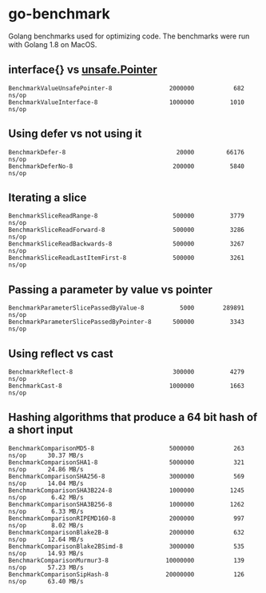 # go-benchmark
Golang benchmarks used for optimizing code. The benchmarks were run with Golang 1.8 on MacOS.

## interface{} vs [unsafe.Pointer](https://golang.org/pkg/unsafe/#Pointer) 

```
BenchmarkValueUnsafePointer-8              	 2000000	       682 ns/op
BenchmarkValueInterface-8                  	 1000000	      1010 ns/op
```

## Using defer vs not using it

```
BenchmarkDefer-8                           	   20000	     66176 ns/op
BenchmarkDeferNo-8                         	  200000	      5840 ns/op
```

## Iterating a slice

```
BenchmarkSliceReadRange-8                  	  500000	      3779 ns/op
BenchmarkSliceReadForward-8                	  500000	      3286 ns/op
BenchmarkSliceReadBackwards-8              	  500000	      3267 ns/op
BenchmarkSliceReadLastItemFirst-8          	  500000	      3261 ns/op
```

## Passing a parameter by value vs pointer

```
BenchmarkParameterSlicePassedByValue-8     	    5000	    289891 ns/op
BenchmarkParameterSlicePassedByPointer-8   	  500000	      3343 ns/op
```

## Using reflect vs cast

```
BenchmarkReflect-8                         	  300000	      4279 ns/op
BenchmarkCast-8                            	 1000000	      1663 ns/op
```

## Hashing algorithms that produce a 64 bit hash of a short input

```
BenchmarkComparisonMD5-8                   	 5000000	       263 ns/op	  30.37 MB/s
BenchmarkComparisonSHA1-8                  	 5000000	       321 ns/op	  24.86 MB/s
BenchmarkComparisonSHA256-8                	 3000000	       569 ns/op	  14.04 MB/s
BenchmarkComparisonSHA3B224-8              	 1000000	      1245 ns/op	   6.42 MB/s
BenchmarkComparisonSHA3B256-8              	 1000000	      1262 ns/op	   6.33 MB/s
BenchmarkComparisonRIPEMD160-8             	 2000000	       997 ns/op	   8.02 MB/s
BenchmarkComparisonBlake2B-8               	 2000000	       632 ns/op	  12.64 MB/s
BenchmarkComparisonBlake2BSimd-8           	 3000000	       535 ns/op	  14.93 MB/s
BenchmarkComparisonMurmur3-8               	10000000	       139 ns/op	  57.23 MB/s
BenchmarkComparisonSipHash-8               	20000000	       126 ns/op	  63.40 MB/s
```
